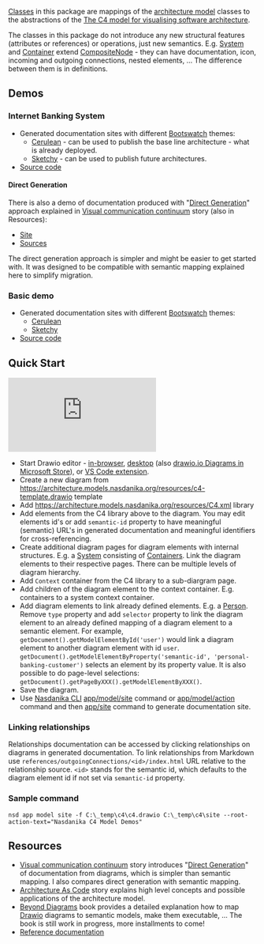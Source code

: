 [Classes](classifiers.html) in this package are mappings of the [architecture model](../../../index.html) classes to the abstractions of the [The C4 model for visualising software architecture](https://c4model.com/).

The classes in this package do not introduce any new structural features (attributes or references) or operations, just new semantics.
E.g. [System](references/eClassifiers/System/index.html) and [Container](references/eClassifiers/Container/index.html) extend [CompositeNode](../../eClassifiers/CompositeNode/index.html) -
they can have documentation, icon, incoming and outgoing connections, nested elements, ... 
The difference between them is in definitions.

## Demos

### Internet Banking System

* Generated documentation sites with different [Bootswatch](https://bootswatch.com/4/) themes: 
    * [Cerulean](/demo/internet-banking-system-c4/cerulean/index.html) - can be used to publish the base line architecture - what is already deployed.
    * [Sketchy](/demo/internet-banking-system-c4/sketchy/index.html) - can be used to publish future architectures.
* [Source code](https://github.com/Nasdanika-Models/architecture/tree/main/demos/internet-banking-system-c4)    

#### Direct Generation

There is also a demo of documentation produced with "[Direct Generation](https://github.com/Nasdanika-Templates/drawio-site)" approach explained in [Visual communication continuum](https://medium.com/nasdanika/visual-communication-continuum-4946f44ba853) story (also in Resources):

* [Site](https://nasdanika-demos.github.io/internet-banking-system/)
* [Sources](https://github.com/Nasdanika-Demos/internet-banking-system)

The direct generation approach is simpler and might be easier to get started with. It was designed to be compatible with semantic mapping explained here to simplify migration.

### Basic demo

* Generated documentation sites with different [Bootswatch](https://bootswatch.com/4/) themes: 
    * [Cerulean](/demo/c4/cerulean/index.html)
    * [Sketchy](/demo/c4/sketchy/index.html)
* [Source code](https://github.com/Nasdanika-Models/architecture/tree/main/demos/c4)    

## Quick Start

<div class="embed-responsive embed-responsive-16by9">
  <iframe src="https://www.youtube.com/embed/LNdGYB5fxgM?si=TASIJM5jGx6UYgq-" title="YouTube video player" frameborder="0" allow="accelerometer; autoplay; clipboard-write; encrypted-media; gyroscope; picture-in-picture; web-share" referrerpolicy="strict-origin-when-cross-origin" allowfullscreen></iframe>
</div>


* Start Drawio editor - [in-browser](https://app.diagrams.net/), [desktop](https://github.com/jgraph/drawio-desktop/releases) (also [drawio.io Diagrams in Microsoft Store](https://apps.microsoft.com/detail/9mvvszk43qqw?hl=en-US&gl=US)), or [VS Code extension](https://marketplace.visualstudio.com/items?itemName=hediet.vscode-drawio). 
* Create a new diagram from https://architecture.models.nasdanika.org/resources/c4-template.drawio template
* Add https://architecture.models.nasdanika.org/resources/C4.xml library
* Add elements from the C4 library above to the diagram. You may edit elements id's or add ``semantic-id`` property to have meaningful (semantic) URL's in generated documentation and meaningful identifiers for cross-referencing.
* Create additional diagram pages for diagram elements with internal structures. E.g. a [System](/references/eSubpackages/c4/references/eClassifiers/System/index.html) consisting of [Containers](/references/eSubpackages/c4/references/eClassifiers/Container/index.html). Link the diagram elements to their respective pages. There can be multiple levels of diagram hierarchy. 
* Add ``Context`` container from the C4 library to a sub-diargram page.
* Add children of the diagram element to the context container. E.g. containers to a system context container.
* Add diagram elements to link already defined elements. E.g. a [Person](/references/eSubpackages/c4/references/eClassifiers/Person/index.html). Remove ``type`` property and add ``selector`` property to link the diagram element to an already defined mapping of a diagram element to a semantic element. For example, ``getDocument().getModelElementById('user')`` would link a diagram element to another diagram element with id ``user``. ``getDocument().getModelElementByProperty('semantic-id', 'personal-banking-customer')`` selects an element by its property value. It is also possible to do page-level selections: ``getDocument().getPageByXXX().getModelElementByXXX()``.
* Save the diagram.
* Use [Nasdanika CLI](https://docs.nasdanika.org/nsd-cli/index.html) [app/model/site](https://docs.nasdanika.org/nsd-cli/nsd/app/model/site/index.html) command
or [app/model/action](https://docs.nasdanika.org/nsd-cli/nsd/app/model/action/index.html) command and then [app/site](https://docs.nasdanika.org/nsd-cli/nsd/app/site/index.html) command to generate documentation site.


### Linking relationships

Relationships documentation can be accessed by clicking relationships on diagrams in generated documentation. 
To link relationships from Markdown use ``references/outgoingConnections/<id>/index.html`` URL relative to the relationship source. ``<id>`` stands for the semantic id, which defaults to the diagram element id if not set via ``semantic-id`` property.  

### Sample command

```
nsd app model site -f C:\_temp\c4\c4.drawio C:\_temp\c4\site --root-action-text="Nasdanika C4 Model Demos"
```

## Resources

* [Visual communication continuum](https://medium.com/nasdanika/visual-communication-continuum-4946f44ba853) story introduces "[Direct Generation](https://github.com/Nasdanika-Templates/drawio-site)" of documentation from diagrams, which is simpler than semantic mapping. I also compares direct generation with semantic mapping.
* [Architecture As Code](https://medium.com/nasdanika/architecture-as-code-7c0eadfc0b2b) story explains high level concepts and possible applications of the architecture model. 
* [Beyond Diagrams](https://leanpub.com/beyond-diagrams) book provides a detailed explanation how to map [Drawio](https://www.drawio.com/) diagrams to semantic models, make them executable, ... The book is still work in progress, more installments to come!
* [Reference documentation](https://docs.nasdanika.org/index.html)